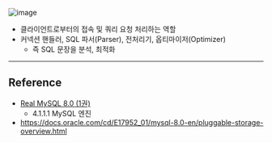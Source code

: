 ![image](https://docs.oracle.com/cd/E17952_01/mysql-8.0-en/images/mysql-architecture.png)

- 클라이언트로부터의 접속 및 쿼리 요청 처리하는 역할
- 커넥션 핸들러, SQL 파서(Parser), 전처리기, 옵티마이저(Optimizer)
	- 즉 SQL 문장을 분석, 최적화

--- 
## Reference
- [Real MySQL 8.0 (1권)](https://product.kyobobook.co.kr/detail/S000001766482)
	- 4.1.1.1 MySQL 엔진
- https://docs.oracle.com/cd/E17952_01/mysql-8.0-en/pluggable-storage-overview.html